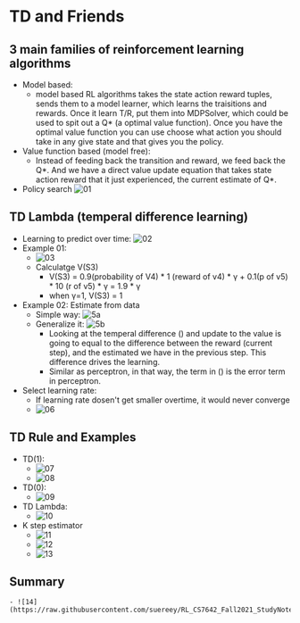 # TD and Friends
## 3 main families of reinforcement learning algorithms
- Model based:
    - model based RL algorithms takes the state action reward tuples, sends them to a model learner, which learns the traisitions and rewards. Once it learn T/R, put them into MDPSolver, which could be used to spit out a Q* (a optimal value function). Once you have the optimal value function you can use choose what action you should take in any give state and that gives you the policy.
- Value function based (model free):
    - Instead of feeding back the transition and reward, we feed back the Q*. And we have a direct value update equation that takes state action reward that it just experienced, the current estimate of Q*.
- Policy search
![01](https://raw.githubusercontent.com/suereey/RL_CS7642_Fall2021_StudyNotes/main/screenshot/L3/01_RLContext.PNG)
## TD Lambda (temperal difference learning)
- Learning to predict over time:
    ![02](https://raw.githubusercontent.com/suereey/RL_CS7642_Fall2021_StudyNotes/main/screenshot/L3/02.PNG)
- Example 01:
    - ![03](https://raw.githubusercontent.com/suereey/RL_CS7642_Fall2021_StudyNotes/main/screenshot/L3/03_example.PNG)
    - Calculatge V(S3)
        - V(S3) = 0.9(probability of V4) * 1 (reward of v4) * γ + 0.1(p of v5) * 10 (r of v5) * γ = 1.9 * γ
        - when γ=1, V(S3) = 1
- Example 02: Estimate from data
    - Simple way:
    ![5a](https://raw.githubusercontent.com/suereey/RL_CS7642_Fall2021_StudyNotes/main/screenshot/L3/5a.PNG)
    - Generalize it:
    ![5b](https://raw.githubusercontent.com/suereey/RL_CS7642_Fall2021_StudyNotes/main/screenshot/L3/5b.PNG)
        - Looking at the temperal difference () and update to the value is going to equal to the difference between the reward (current step), and the estimated we have in the previous step. This difference drives the learning.
        - Similar as perceptron, in that way, the term in () is the error term in perceptron.
- Select learning rate:
    - If learning rate dosen't get smaller overtime, it would never converge
    - ![06](https://raw.githubusercontent.com/suereey/RL_CS7642_Fall2021_StudyNotes/main/screenshot/L3/6.PNG)
## TD Rule and Examples
- TD(1):
    - ![07](https://raw.githubusercontent.com/suereey/RL_CS7642_Fall2021_StudyNotes/main/screenshot/L3/07.PNG)
    - ![08](https://raw.githubusercontent.com/suereey/RL_CS7642_Fall2021_StudyNotes/main/screenshot/L3/08.PNG)
- TD(0):
    - ![09](https://raw.githubusercontent.com/suereey/RL_CS7642_Fall2021_StudyNotes/main/screenshot/L3/09.PNG)
- TD Lambda:
    - ![10](https://raw.githubusercontent.com/suereey/RL_CS7642_Fall2021_StudyNotes/main/screenshot/L3/10.PNGs)
- K step estimator
    - ![11](https://raw.githubusercontent.com/suereey/RL_CS7642_Fall2021_StudyNotes/main/screenshot/L3/11.PNG)
    - ![12](https://raw.githubusercontent.com/suereey/RL_CS7642_Fall2021_StudyNotes/main/screenshot/L3/12.PNG)
    - ![13](https://raw.githubusercontent.com/suereey/RL_CS7642_Fall2021_StudyNotes/main/screenshot/L3/13.PNG)
## Summary
    - ![14](https://raw.githubusercontent.com/suereey/RL_CS7642_Fall2021_StudyNotes/main/screenshot/L3/14.PNG)   